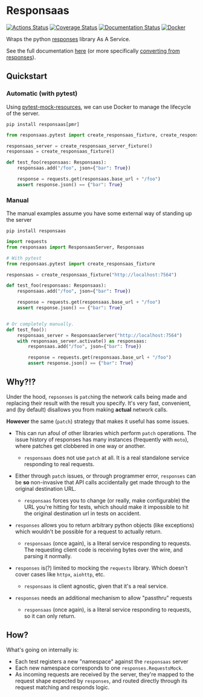 # Responsaas

[![Actions Status](https://github.com/dancardin/responsaas/workflows/test/badge.svg)](https://github.com/dancardin/responsaas/actions)
[![Coverage Status](https://coveralls.io/repos/github/DanCardin/responsaas/badge.svg?branch=main)](https://coveralls.io/github/DanCardin/responsaas?branch=main)
[![Documentation Status](https://readthedocs.org/projects/responsaas/badge/?version=latest)](https://responsaas.readthedocs.io/en/latest/?badge=latest)
[![Docker](https://img.shields.io/docker/cloud/build/dancardin/responsaas?label=Docker&style=flat)](https://hub.docker.com/r/dancardin/responsaas)

Wraps the python [responses](https://github.com/getsentry/responses) library As
A Service.

See the full documentation [here](https://responsaas.readthedocs.io/en/latest/)
(or more specifically
[converting from responses](https://responsaas.readthedocs.io/en/latest/converting)).

## Quickstart

### Automatic (with pytest)

Using
[pytest-mock-resources](https://github.com/schireson/pytest-mock-resources/), we
can use Docker to manage the lifecycle of the server.

`pip install responsaas[pmr]`

```python
from responsaas.pytest import create_responsaas_fixture, create_responsaas_server_fixture

responsaas_server = create_responsaas_server_fixture()
responsaas = create_responsaas_fixture()

def test_foo(responsaas: Responsaas):
    responsaas.add("/foo", json={"bar": True})

    response = requests.get(responsaas.base_url + "/foo")
    assert response.json() == {"bar": True}
```

### Manual

The manual examples assume you have some external way of standing up the server

`pip install responsaas`

```python
import requests
from responsaas import ResponsaasServer, Responsaas

# With pytest
from responsaas.pytest import create_responsaas_fixture

responsaas = create_responsaas_fixture("http://localhost:7564")

def test_foo(responsaas: Responsaas):
    responsaas.add("/foo", json={"bar": True})

    response = requests.get(responsaas.base_url + "/foo")
    assert response.json() == {"bar": True}


# Or completely manually.
def test_foo():
    responsaas_server = ResponsaasServer("http://localhost:7564")
    with responsaas_server.activate() as responsaas:
        responsaas.add("/foo", json={"bar": True})

        response = requests.get(responsaas.base_url + "/foo")
        assert response.json() == {"bar": True}
```

## Why?!?

Under the hood, `repsonses` is `patch`ing the network calls being made and
replacing their result with the result you specify. It's very fast, convenient,
and (by default) disallows you from making **actual** network calls.

**However** the same (`patch`) strategy that makes it useful has some issues.

- This can run afoul of other libraries which perform `patch` operations. The
  issue history of responses has many instances (frequently with `moto`), where
  patches get clobbered in one way or another.

  - `responsaas` does not use `patch` at all. It is a real standalone service
    responding to real requests.

- Either through `patch` issues, or through programmer error, `responses` can be
  **so** non-invasive that API calls accidentally get made through to the
  original destination URL.

  - `responsaas` forces you to change (or really, make configurable) the URL
    you're hitting for tests, which should make it impossible to hit the
    original destination url in tests on accident.

- `responses` allows you to return arbitrary python objects (like exceptions)
  which wouldn't be possible for a request to actually return.

  - `responsaas` (once again), is a literal service responding to requests. The
    requesting client code is receiving bytes over the wire, and parsing it
    normally.

- `responses` is(?) limited to mocking the `requests` library. Which doesn't
  cover cases like `httpx`, `aiohttp`, etc.

  - `responsaas` is client agnostic, given that it's a real service.

- `responses` needs an additional mechanism to allow "passthru" requests

  - `responsaas` (once again), is a literal service responding to requests, so
    it can only return.

## How?

What's going on internally is:

- Each test registers a new "namespace" against the `responsaas` server
- Each new namespace corresponds to one `responses.RequestsMock`.
- As incoming requests are received by the server, they're mapped to the request
  shape expected by `responses`, and routed directly through its request
  matching and responds logic.
